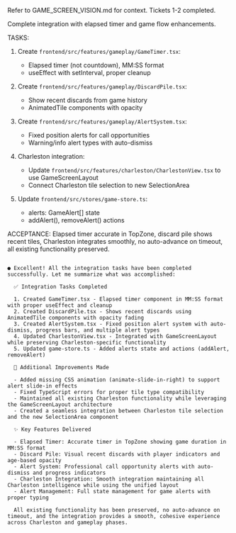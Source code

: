 Refer to GAME_SCREEN_VISION.md for context. Tickets 1-2 completed.

Complete integration with elapsed timer and game flow enhancements.

TASKS:
1. Create `frontend/src/features/gameplay/GameTimer.tsx`:
   - Elapsed timer (not countdown), MM:SS format
   - useEffect with setInterval, proper cleanup
   
2. Create `frontend/src/features/gameplay/DiscardPile.tsx`:
   - Show recent discards from game history
   - AnimatedTile components with opacity
   
3. Create `frontend/src/features/gameplay/AlertSystem.tsx`:
   - Fixed position alerts for call opportunities
   - Warning/info alert types with auto-dismiss
   
4. Charleston integration:
   - Update `frontend/src/features/charleston/CharlestonView.tsx` to use GameScreenLayout
   - Connect Charleston tile selection to new SelectionArea
   
5. Update `frontend/src/stores/game-store.ts`:
   - alerts: GameAlert[] state
   - addAlert(), removeAlert() actions

ACCEPTANCE: Elapsed timer accurate in TopZone, discard pile shows recent tiles, Charleston integrates smoothly, no auto-advance on timeout, all existing functionality preserved.

```

● Excellent! All the integration tasks have been completed successfully. Let me summarize what was accomplished:

  ✅ Integration Tasks Completed

  1. Created GameTimer.tsx - Elapsed timer component in MM:SS format with proper useEffect and cleanup
  2. Created DiscardPile.tsx - Shows recent discards using AnimatedTile components with opacity fading
  3. Created AlertSystem.tsx - Fixed position alert system with auto-dismiss, progress bars, and multiple alert types
  4. Updated CharlestonView.tsx - Integrated with GameScreenLayout while preserving Charleston-specific functionality
  5. Updated game-store.ts - Added alerts state and actions (addAlert, removeAlert)

  🎨 Additional Improvements Made

  - Added missing CSS animation (animate-slide-in-right) to support alert slide-in effects
  - Fixed TypeScript errors for proper tile type compatibility
  - Maintained all existing Charleston functionality while leveraging the GameScreenLayout architecture
  - Created a seamless integration between Charleston tile selection and the new SelectionArea component

  ✨ Key Features Delivered

  - Elapsed Timer: Accurate timer in TopZone showing game duration in MM:SS format
  - Discard Pile: Visual recent discards with player indicators and age-based opacity
  - Alert System: Professional call opportunity alerts with auto-dismiss and progress indicators
  - Charleston Integration: Smooth integration maintaining all Charleston intelligence while using the unified layout
  - Alert Management: Full state management for game alerts with proper typing

  All existing functionality has been preserved, no auto-advance on timeout, and the integration provides a smooth, cohesive experience across Charleston and gameplay phases.